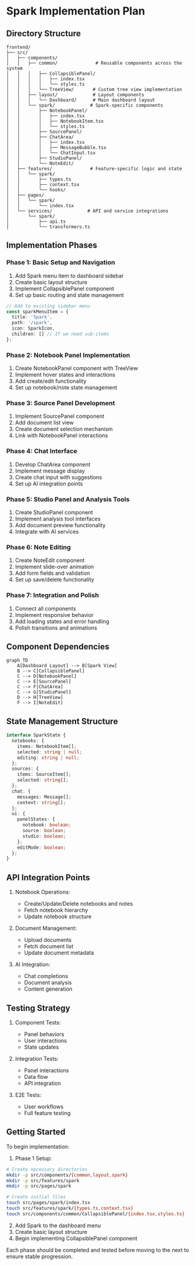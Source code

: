 # Spark Implementation Plan

## Directory Structure

```
frontend/
├── src/
│   ├── components/
│   │   ├── common/              # Reusable components across the system
│   │   │   ├── CollapsiblePanel/
│   │   │   │   ├── index.tsx
│   │   │   │   └── styles.ts
│   │   │   └── TreeView/       # Custom tree view implementation
│   │   ├── layout/             # Layout components
│   │   │   └── Dashboard/      # Main dashboard layout
│   │   └── spark/             # Spark-specific components
│   │       ├── NotebookPanel/
│   │       │   ├── index.tsx
│   │       │   ├── NotebookItem.tsx
│   │       │   └── styles.ts
│   │       ├── SourcePanel/
│   │       ├── ChatArea/
│   │       │   ├── index.tsx
│   │       │   ├── MessageBubble.tsx
│   │       │   └── ChatInput.tsx
│   │       ├── StudioPanel/
│   │       └── NoteEdit/
│   ├── features/              # Feature-specific logic and state
│   │   └── spark/
│   │       ├── types.ts
│   │       ├── context.tsx
│   │       └── hooks/
│   ├── pages/
│   │   └── spark/
│   │       └── index.tsx
│   └── services/             # API and service integrations
│       └── spark/
│           ├── api.ts
│           └── transformers.ts
```

## Implementation Phases

### Phase 1: Basic Setup and Navigation
1. Add Spark menu item to dashboard sidebar
2. Create basic layout structure
3. Implement CollapsiblePanel component
4. Set up basic routing and state management

```typescript
// Add to existing sidebar menu
const sparkMenuItem = {
  title: 'Spark',
  path: '/spark',
  icon: SparkIcon,
  children: [] // If we need sub-items
};
```

### Phase 2: Notebook Panel Implementation
1. Create NotebookPanel component with TreeView
2. Implement hover states and interactions
3. Add create/edit functionality
4. Set up notebook/note state management

### Phase 3: Source Panel Development
1. Implement SourcePanel component
2. Add document list view
3. Create document selection mechanism
4. Link with NotebookPanel interactions

### Phase 4: Chat Interface
1. Develop ChatArea component
2. Implement message display
3. Create chat input with suggestions
4. Set up AI integration points

### Phase 5: Studio Panel and Analysis Tools
1. Create StudioPanel component
2. Implement analysis tool interfaces
3. Add document preview functionality
4. Integrate with AI services

### Phase 6: Note Editing
1. Create NoteEdit component
2. Implement slide-over animation
3. Add form fields and validation
4. Set up save/delete functionality

### Phase 7: Integration and Polish
1. Connect all components
2. Implement responsive behavior
3. Add loading states and error handling
4. Polish transitions and animations

## Component Dependencies

```mermaid
graph TD
    A[Dashboard Layout] --> B[Spark View]
    B --> C[CollapsiblePanel]
    C --> D[NotebookPanel]
    C --> E[SourcePanel]
    C --> F[ChatArea]
    C --> G[StudioPanel]
    D --> H[TreeView]
    F --> I[NoteEdit]
```

## State Management Structure

```typescript
interface SparkState {
  notebooks: {
    items: NotebookItem[];
    selected: string | null;
    editing: string | null;
  };
  sources: {
    items: SourceItem[];
    selected: string[];
  };
  chat: {
    messages: Message[];
    context: string[];
  };
  ui: {
    panelStates: {
      notebook: boolean;
      source: boolean;
      studio: boolean;
    };
    editMode: boolean;
  };
}
```

## API Integration Points

1. Notebook Operations:
   - Create/Update/Delete notebooks and notes
   - Fetch notebook hierarchy
   - Update notebook structure

2. Document Management:
   - Upload documents
   - Fetch document list
   - Update document metadata

3. AI Integration:
   - Chat completions
   - Document analysis
   - Content generation

## Testing Strategy

1. Component Tests:
   - Panel behaviors
   - User interactions
   - State updates

2. Integration Tests:
   - Panel interactions
   - Data flow
   - API integration

3. E2E Tests:
   - User workflows
   - Full feature testing

## Getting Started

To begin implementation:

1. Phase 1 Setup:
```bash
# Create necessary directories
mkdir -p src/components/{common,layout,spark}
mkdir -p src/features/spark
mkdir -p src/pages/spark

# Create initial files
touch src/pages/spark/index.tsx
touch src/features/spark/{types.ts,context.tsx}
touch src/components/common/CollapsiblePanel/{index.tsx,styles.ts}
```

2. Add Spark to the dashboard menu
3. Create basic layout structure
4. Begin implementing CollapsiblePanel component

Each phase should be completed and tested before moving to the next to ensure stable progression.
